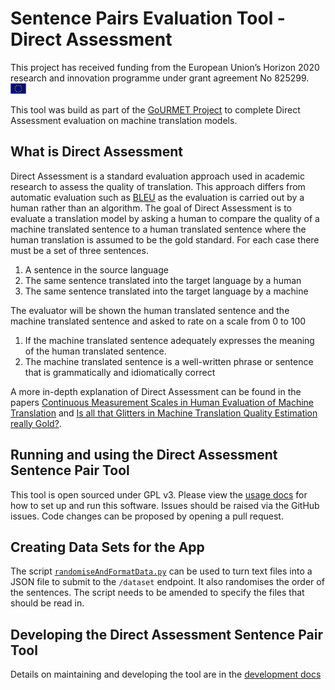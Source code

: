# Sentence Pairs Evaluation Tool - Direct Assessment

This project has received funding from the European Union’s Horizon 2020 research and innovation
programme under grant agreement No 825299. <img src="./docs/images/EU_flag.jpg" width="25px">

This tool was build as part of the [GoURMET Project](https://gourmet-project.eu/) to complete Direct Assessment evaluation on machine translation models.

## What is Direct Assessment

Direct Assessment is a standard evaluation approach used in academic research to assess the quality of translation. This approach differs from automatic evaluation such as [BLEU](https://en.wikipedia.org/wiki/BLEU) as the evaluation is carried out by a human rather than an algorithm. The goal of Direct Assessment is to evaluate a translation model by asking a human to compare the quality of a machine translated sentence to a human translated sentence where the human translation is assumed to be the gold standard. For each case there must be a set of three sentences.

1. A sentence in the source language
2. The same sentence translated into the target language by a human
3. The same sentence translated into the target language by a machine

The evaluator will be shown the human translated sentence and the machine translated sentence and asked to rate on a scale from 0 to 100

1. If the machine translated sentence adequately expresses the meaning of the human translated sentence.
2. The machine translated sentence is a well-written phrase or sentence that is grammatically and idiomatically correct

A more in-depth explanation of Direct Assessment can be found in the papers [Continuous Measurement Scales in Human Evaluation of Machine Translation](https://www.aclweb.org/anthology/W13-2305/) and [Is all that Glitters in Machine Translation Quality Estimation really Gold?](https://www.aclweb.org/anthology/C16-1294/).

## Running and using the Direct Assessment Sentence Pair Tool

This tool is open sourced under GPL v3. Please view the [usage docs](./docs/usage.md) for how to set up and run this software. Issues should be raised via the GitHub issues. Code changes can be proposed by opening a pull request.

## Creating Data Sets for the App

The script [`randomiseAndFormatData.py`](./scripts/randomiseAndFormatData.py) can be used to turn text files into a JSON file to submit to the `/dataset` endpoint. It also randomises the order of the sentences. The script needs to be amended to specify the files that should be read in.

## Developing the Direct Assessment Sentence Pair Tool

Details on maintaining and developing the tool are in the [development docs](./docs/development.md)
